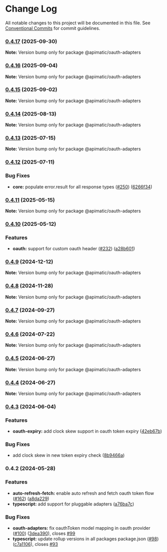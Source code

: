 # Change Log

All notable changes to this project will be documented in this file.
See [Conventional Commits](https://conventionalcommits.org) for commit guidelines.

### [0.4.17](https://github.com/apimatic/apimatic-js-runtime/compare/@apimatic/oauth-adapters@0.4.16...@apimatic/oauth-adapters@0.4.17) (2025-09-30)

**Note:** Version bump only for package @apimatic/oauth-adapters

### [0.4.16](https://github.com/apimatic/apimatic-js-runtime/compare/@apimatic/oauth-adapters@0.4.15...@apimatic/oauth-adapters@0.4.16) (2025-09-04)

**Note:** Version bump only for package @apimatic/oauth-adapters

### [0.4.15](https://github.com/apimatic/apimatic-js-runtime/compare/@apimatic/oauth-adapters@0.4.14...@apimatic/oauth-adapters@0.4.15) (2025-09-02)

**Note:** Version bump only for package @apimatic/oauth-adapters

### [0.4.14](https://github.com/apimatic/apimatic-js-runtime/compare/@apimatic/oauth-adapters@0.4.13...@apimatic/oauth-adapters@0.4.14) (2025-08-13)

**Note:** Version bump only for package @apimatic/oauth-adapters

### [0.4.13](https://github.com/apimatic/apimatic-js-runtime/compare/@apimatic/oauth-adapters@0.4.12...@apimatic/oauth-adapters@0.4.13) (2025-07-15)

**Note:** Version bump only for package @apimatic/oauth-adapters

### [0.4.12](https://github.com/apimatic/apimatic-js-runtime/compare/@apimatic/oauth-adapters@0.4.11...@apimatic/oauth-adapters@0.4.12) (2025-07-11)

### Bug Fixes

- **core:** populate error.result for all response types ([#250](https://github.com/apimatic/apimatic-js-runtime/issues/250)) ([6266f34](https://github.com/apimatic/apimatic-js-runtime/commit/6266f34bfb4cbfae2ade0958923aa55c0a81826b))

### [0.4.11](https://github.com/apimatic/apimatic-js-runtime/compare/@apimatic/oauth-adapters@0.4.10...@apimatic/oauth-adapters@0.4.11) (2025-05-15)

**Note:** Version bump only for package @apimatic/oauth-adapters

### [0.4.10](https://github.com/apimatic/apimatic-js-runtime/compare/@apimatic/oauth-adapters@0.4.9...@apimatic/oauth-adapters@0.4.10) (2025-05-12)

### Features

- **oauth:** support for custom oauth header ([#232](https://github.com/apimatic/apimatic-js-runtime/issues/232)) ([a28b601](https://github.com/apimatic/apimatic-js-runtime/commit/a28b6015ce87d65a6f2ec69d9acf106d1c79d6f4))

### [0.4.9](https://github.com/apimatic/apimatic-js-runtime/compare/@apimatic/oauth-adapters@0.4.8...@apimatic/oauth-adapters@0.4.9) (2024-12-12)

**Note:** Version bump only for package @apimatic/oauth-adapters

### [0.4.8](https://github.com/apimatic/apimatic-js-runtime/compare/@apimatic/oauth-adapters@0.4.7...@apimatic/oauth-adapters@0.4.8) (2024-11-28)

**Note:** Version bump only for package @apimatic/oauth-adapters

### [0.4.7](https://github.com/apimatic/apimatic-js-runtime/compare/@apimatic/oauth-adapters@0.4.6...@apimatic/oauth-adapters@0.4.7) (2024-09-27)

**Note:** Version bump only for package @apimatic/oauth-adapters

### [0.4.6](https://github.com/apimatic/apimatic-js-runtime/compare/@apimatic/oauth-adapters@0.4.5...@apimatic/oauth-adapters@0.4.6) (2024-07-22)

**Note:** Version bump only for package @apimatic/oauth-adapters

### [0.4.5](https://github.com/apimatic/apimatic-js-runtime/compare/@apimatic/oauth-adapters@0.4.4...@apimatic/oauth-adapters@0.4.5) (2024-06-27)

**Note:** Version bump only for package @apimatic/oauth-adapters

### [0.4.4](https://github.com/apimatic/apimatic-js-runtime/compare/@apimatic/oauth-adapters@0.4.3...@apimatic/oauth-adapters@0.4.4) (2024-06-27)

**Note:** Version bump only for package @apimatic/oauth-adapters

### [0.4.3](https://github.com/apimatic/apimatic-js-runtime/compare/@apimatic/oauth-adapters@0.4.2...@apimatic/oauth-adapters@0.4.3) (2024-06-04)

### Features

- **oauth-expiry:** add clock skew support in oauth token expiry ([42eb67b](https://github.com/apimatic/apimatic-js-runtime/commit/42eb67bb591981ff8c110910959b842f77a6f52e))

### Bug Fixes

- add clock skew in new token expiry check ([8b9466a](https://github.com/apimatic/apimatic-js-runtime/commit/8b9466a1c9f9cfed87c246242c330c91a39f3f43))

### 0.4.2 (2024-05-28)

### Features

- **auto-refresh-fetch:** enable auto refresh and fetch oauth token flow ([#162](https://github.com/apimatic/apimatic-js-runtime/issues/162)) ([a8da229](https://github.com/apimatic/apimatic-js-runtime/commit/a8da2298855dde7492dba4e181f9ebb075567a35))
- **typescript:** add support for pluggable adapters ([a76ba7c](https://github.com/apimatic/apimatic-js-runtime/commit/a76ba7cbf2602bdc48b758816000330429ac4972))

### Bug Fixes

- **oauth-adapters:** fix oauthToken model mapping in oauth provider ([#100](https://github.com/apimatic/apimatic-js-runtime/issues/100)) ([3dea390](https://github.com/apimatic/apimatic-js-runtime/commit/3dea3902cb909d8e70283ff26c582252275d9f12)), closes [#99](https://github.com/apimatic/apimatic-js-runtime/issues/99)
- **typescript:** update rollup versions in all packages package.json ([#98](https://github.com/apimatic/apimatic-js-runtime/issues/98)) ([c7a1106](https://github.com/apimatic/apimatic-js-runtime/commit/c7a1106bfc8e7d10e28dee97fb30a4e2792f21df)), closes [#93](https://github.com/apimatic/apimatic-js-runtime/issues/93)

